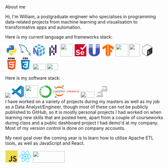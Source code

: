 <div>
  About me
<div>

Hi, I'm William, a postgraduate engineer who specialises in programming data-related projects from machine learning and visualisation to transformative apps and automation. 

Here is my current language and frameworks stack:

<div>
  <img src="https://github.com/devicons/devicon/blob/master/icons/python/python-original.svg"width="40" height="40">
  <img src="https://github.com/devicons/devicon/blob/master/icons/mysql/mysql-original.svg"width="40" height="40">
  <img src="https://github.com/devicons/devicon/blob/master/icons/numpy/numpy-original.svg"width="40" height="40">
  <img src="https://github.com/devicons/devicon/blob/master/icons/pandas/pandas-original.svg"width="40" height="40">
  <img src="https://seaborn.pydata.org/_images/logo-mark-lightbg.svg"width="40" height="40">
  <img src="https://github.com/devicons/devicon/blob/master/icons/selenium/selenium-original.svg"width="40" height="40">
  <img src="https://github.com/devicons/devicon/blob/master/icons/unix/unix-original.svg"width="40" height="40">
  <img src="https://github.com/devicons/devicon/blob/master/icons/tensorflow/tensorflow-original.svg"width="40" height="40">
  <img src="https://upload.wikimedia.org/wikipedia/commons/thumb/a/ae/Keras_logo.svg/1024px-Keras_logo.svg.png?20200317115153"width="40" height="40">
  <img src="https://upload.wikimedia.org/wikipedia/commons/thumb/1/10/PyTorch_logo_icon.svg/1200px-PyTorch_logo_icon.svg.png"width="33.3" height="40>
  <img src="https://github.com/devicons/devicon/blob/master/icons/git/git-original.svg"width="40" height="40">
  <img src="https://github.com/devicons/devicon/blob/master/icons/bash/bash-original.svg"width="40" height="40">
  <img src="https://github.com/devicons/devicon/blob/master/icons/html5/html5-original-wordmark.svg"width="40" height="40">
  <img src="https://github.com/devicons/devicon/blob/master/icons/css3/css3-original-wordmark.svg"width="40" height="40">
  <img src="https://upload.wikimedia.org/wikipedia/commons/thumb/0/05/Scikit_learn_logo_small.svg/520px-Scikit_learn_logo_small.svg.png?20180808062052" width="41" height="20" valign="center">                                                                                                                     
  <img src="https://upload.wikimedia.org/wikipedia/commons/thumb/9/93/Amazon_Web_Services_Logo.svg/1024px-Amazon_Web_Services_Logo.svg.png?20170912170050)"width="35" height="21" valign="center">                                                                                                                      
<div>
  
  
 Here is my software stack:
<div>  
 <img src="https://upload.wikimedia.org/wikipedia/commons/thumb/1/1d/PyCharm_Icon.svg/1024px-PyCharm_Icon.svg.png?20200803065702"width="40 height="40">
 <img src="https://github.com/devicons/devicon/blob/master/icons/vscode/vscode-original.svg"width="40" height="40">
 <img src="https://cdn.worldvectorlogo.com/logos/tableau-software.svg"width="40" height="40">
 <img src="https://github.com/devicons/devicon/blob/master/icons/anaconda/anaconda-original.svg"width="40" height="40""width="40" height="40">
 <img src="https://github.com/devicons/devicon/blob/master/icons/jupyter/jupyter-original-wordmark.svg"width="40" height="40">
 <img src="https://github.com/devicons/devicon/blob/master/icons/oracle/oracle-original.svg"width="40" height="41">
 <img src="https://www.freelogovectors.net/wp-content/uploads/2019/07/stata-logo.jpg" width="45" height="20" valign="center">
 <img src="https://github.com/devicons/devicon/blob/master/icons/putty/putty-plain.svg"width="40" height="40">                                                                                                                            
<div>             
          
<div> <div>                                                                                                            
I have worked on a variety of projects during my masters as well as my job as a Data Analyst/Engineer, though most of these can not be publicly published to GitHub, so it is mostly personal projects I had worked on when learning new skills that are posted here, apart from a couple of courseworks during class and a public dashboard project I had demo'd at my company. Most of my version control is done on company accounts.


My next goal over the coming year is to learn how to utilise Apache ETL tools, as well as JavaScript and React.
<div>                                                                                                          
 <img src="https://github.com/devicons/devicon/blob/master/icons/javascript/javascript-original.svg"width="40" height="40">
 <img src="https://github.com/devicons/devicon/blob/master/icons/react/react-original.svg" width="40" height="40">  
 <img src="https://upload.wikimedia.org/wikipedia/commons/thumb/d/de/AirflowLogo.png/1600px-AirflowLogo.png?20191014185111" width="102" height="37">
<div>
                                                                                                             
                                                                                                             
                                                                                                            

